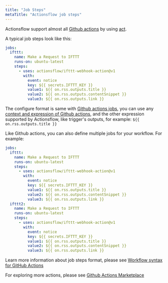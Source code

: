 ```yaml
---
title: "Job Steps"
metaTitle: "Actionsflow job steps"
---
```


Actionsflow support almost all [Github actions](https://github.com/marketplace?type=actions) by using [act](https://github.com/nektos/act).

A typical job steps look like this:

```yaml
jobs:
  ifttt:
    name: Make a Request to IFTTT
    runs-on: ubuntu-latest
    steps:
      - uses: actionsflow/ifttt-webhook-action@v1
        with:
          event: notice
          key: ${{ secrets.IFTTT_KEY }}
          value1: ${{ on.rss.outputs.title }}
          value2: ${{ on.rss.outputs.contentSnippet }}
          value3: ${{ on.rss.outputs.link }}
```

The configure format is same with [Github actions jobs](https://docs.github.com/en/actions/reference/workflow-syntax-for-github-actions), you can use any [context and expression of Github actions](https://docs.github.com/en/actions/reference/context-and-expression-syntax-for-github-actions), and the other expression supported by Actionsflow, like trigger's outputs, for example: `${{ on.rss.outputs.title }}`

Like Github actions, you can also define multiple jobs for your workflow. For example:

```yaml
jobs:
  ifttt:
    name: Make a Request to IFTTT
    runs-on: ubuntu-latest
    steps:
      - uses: actionsflow/ifttt-webhook-action@v1
        with:
          event: notice
          key: ${{ secrets.IFTTT_KEY }}
          value1: ${{ on.rss.outputs.title }}
          value2: ${{ on.rss.outputs.contentSnippet }}
          value3: ${{ on.rss.outputs.link }}
  ifttt2:
    name: Make a Request to IFTTT
    runs-on: ubuntu-latest
    steps:
      - uses: actionsflow/ifttt-webhook-action@v1
        with:
          event: notice
          key: ${{ secrets.IFTTT_KEY }}
          value1: ${{ on.rss.outputs.title }}
          value2: ${{ on.rss.outputs.contentSnippet }}
          value3: ${{ on.rss.outputs.link }}
```

Learn more information about job steps format, please see [Workflow syntax for GitHub Actions
](https://docs.github.com/en/actions/reference/workflow-syntax-for-github-actions)

For exploring more actions, please see [Github Actions Marketplace](https://github.com/marketplace?type=actions)
